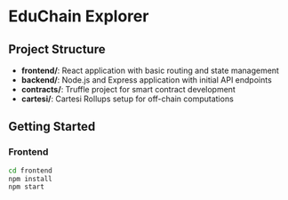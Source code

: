 # EduChain Explorer

## Project Structure

- **frontend/**: React application with basic routing and state management
- **backend/**: Node.js and Express application with initial API endpoints
- **contracts/**: Truffle project for smart contract development
- **cartesi/**: Cartesi Rollups setup for off-chain computations

## Getting Started

### Frontend

```bash
cd frontend
npm install
npm start
